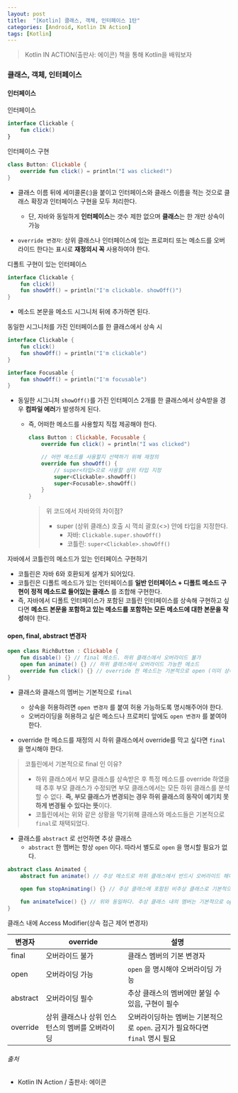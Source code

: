 ```yaml
---
layout: post
title:  "[Kotlin] 클래스, 객체, 인터페이스 1탄"
categories: [Android, Kotlin IN Action]
tags: [Kotlin]
---
```


> Kotlin IN ACTION(출판사: 에이콘) 책을 통해 Kotlin을 배워보자

### 클래스, 객체, 인터페이스

#### 인터페이스

인터페이스
```kotlin
interface Clickable { 
    fun click()
}
```

인터페이스 구현
```kotlin
class Button: Clickable {
    override fun click() = println("I was clicked!")
}
```

- 클래스 이름 뒤에 세미콜론(:)을 붙이고 인터페이스와 클래스 이름을 적는 것으로 클래스 확장과 인터페이스 구현을 모두 처리한다.
  - 단, 자바와 동일하게 **인터페이스**는 갯수 제한 없으며 **클래스**는 한 개만 상속이 가능

- `override 변경자`: 상위 클래스나 인터페이스에 있는 프로퍼티 또는 메소드를 오버라이드 한다는 표시로 **재정의시 꼭** 사용하여야 한다.









디폴트 구현이 있는 인터페이스
```kotlin
interface Clickable {
    fun click()
    fun showOff() = println("I'm clickable. showOff()")
}
```

- 메소드 본문을 메소드 시그니처 뒤에 추가하면 된다.

동일한 시그니처를 가진 인터페이스를 한 클래스에서 상속 시
```kotlin
interface Clickable {
    fun click()
    fun showOff() = println("I'm clickable")
}

interface Focusable {
    fun showOff() = println("I'm focusable")
}
```

- 동일한 시그니처 `showOff()`를 가진 인터페이스 2개를 한 클래스에서 상속받을 경우 **컴파일 에러**가 발생하게 된다.
  - 즉, 어떠한 메소드를 사용할지 직접 제공해야 한다.
  
    ```kotlin
    class Button : Clickable, Focusable {
        override fun click() = println("I was clicked")
    
        // 어떤 메소드를 사용할지 선택하기 위해 재정의
        override fun showOff() {
            // super<타입>으로 사용할 상위 타입 지정
            super<Clickable>.showOff()
            super<Focusable>.showOff()
        }
    }
    ```
    > 위 코드에서 자바와의 차이점?
    >   - super (상위 클래스) 호출 시 꺽쇠 괄호(<>) 안에 타입을 지정한다.
    >      - 자바: `Clickable.super.showOff()`
    >      - 코틀린: `super<Clickable>.showOff()`

자바에서 코틀린의 메소드가 있는 인터페이스 구현하기
  - 코틀린은 자바 6와 호환되게 설계가 되어있다.
  - 코틀린은 디폴트 메소드가 있는 인터페이스를 **일반 인터페이스 + 디폴트 메소드 구현이 정적 메소드로 들어있는 클래스** 를 조합해 구현한다.
  - 즉, 자바에서 디폴트 인터페이스가 포함된 코틀린 인터페이스를 상속해 구현하고 싶다면 **메소드 본문을 포함하고 있는 메소드를 포함하는 모든 메소드에 대한 본문을 작성**해야 한다.


#### open, final, abstract 변경자

```kotlin
open class RichButton : Clickable {
    fun disable() {} // final 메소드. 하위 클래스에서 오버라이드 불가
    open fun animate() {} // 하위 클래스에서 오버라이드 가능한 메소드
    override fun click() {} // override 한 메소드는 기본적으로 open (이미 상속을 받았기 때문에 open!)
}
```

- 클래스와 클래스의 멤버는 기본적으로 `final`
  - 상속을 허용하려면 `open 변경자` 를 붙여 허용 가능하도록 명시해주어야 한다.
  - 오버라이딩을 허용하고 싶은 메소드나 프로퍼티 앞에도 `open 변경자` 를 붙여야 한다.
  
- override 한 메소드를 재정의 시 하위 클래스에서 override를 막고 싶다면 `final`을 명시해야 한다. 
  
> 코틀린에서 기본적으로 final 인 이유?
>   - 하위 클래스에서 부모 클래스를 상속받은 후 특정 메소드를 override 하였을 때 추후 부모 클래스가 수정되면 부모 클래스에서는 모든 하위 클래스를 분석할 수 없다. **즉, 부모 클래스가 변경되는 경우 하위 클래스의 동작이 예기치 못하게 변경될 수 있다는 뜻**이다.
>   - 코틀린에서는 위와 같은 상황을 막기위해 클래스와 메소드들은 기본적으로 `final`로 채택되었다.

- 클래스를 `abstract` 로 선언하면 추상 클래스
  - `abstract` 한 멤버는 항상 `open` 이다. 따라서 별도로 `open` 을 명시할 필요가 없다.
```kotlin
abstract class Animated {
    abstract fun animate() // 추상 메소드로 하위 클래스에서 반드시 오버라이드 해야 한다.
    
    open fun stopAnimating() {} // 추상 클래스에 포함된 비추상 클래스로 기본적으로 final 이지만 open 키워드를 통해 오버라이드를 허용할 수 있다.

    fun animateTwice() {} // 위와 동일하다. 추상 클래스 내의 멤버는 기본적으로 open 이다!
}
```

클래스 내에 Access Modifier(상속 접근 제어 변경자)

|변경자|override|설명
|-----|---------|-------------|
|final|오버라이드 불가|클래스 멤버의 기본 변경자|
|open|오버라이딩 가능|`open` 을 명시해야 오버라이딩 가능|
|abstract|오버라이딩 필수|추상 클래스의 멤버에만 붙일 수 있음, 구현이 필수|
|override|상위 클래스나 상위 인스턴스의 멤버를 오버라이딩|오버라이딩하는 멤버는 기본적으로 `open`. 금지가 필요하다면 `final` 명시 필요|


###### 출처

- Kotlin IN Action / 출판사: 에이콘
  